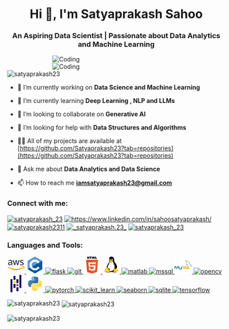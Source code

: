 <h1 align="center">Hi 👋, I'm Satyaprakash Sahoo</h1>
<h3 align="center">An Aspiring Data Scientist | Passionate about Data Analytics and Machine Learning</h3>
<img align="right" alt="Coding" width="400" src="https://chools.in/wp-content/uploads/data-science-2-1.gif">
<img align="right" alt="Coding" width="400" src="https://camo.githubusercontent.com/383e3e9d0f07c8a5b09b0a92d2776554df9b001f005ab58ba4cbe4a7e3d0b259/68747470733a2f2f6d656469612e74656e6f722e636f6d2f695242377672766850523441414141692f646174612d636f64652e676966">

<p align="left"> <img src="https://komarev.com/ghpvc/?username=satyaprakash23&label=Profile%20views&color=0e75b6&style=flat" alt="satyaprakash23" /> </p>

- 🔭 I’m currently working on **Data Science and Machine Learning**

- 🌱 I’m currently learning **Deep Learning , NLP and LLMs**

- 👯 I’m looking to collaborate on **Generative AI**

- 🤝 I’m looking for help with **Data Structures and Algorithms**

- 👨‍💻 All of my projects are available at [https://github.com/Satyaprakash23?tab=repositories](https://github.com/Satyaprakash23?tab=repositories)

- 💬 Ask me about **Data Analytics and Data Science**

- 📫 How to reach me **iamsatyaprakash23@gmail.com**

<h3 align="left">Connect with me:</h3>
<p align="left">
<a href="https://twitter.com/satyaprakash_23" target="blank"><img align="center" src="https://raw.githubusercontent.com/rahuldkjain/github-profile-readme-generator/master/src/images/icons/Social/twitter.svg" alt="satyaprakash_23" height="30" width="40" /></a>
<a href="https://linkedin.com/in/sahoosatyaprakash/" target="blank"><img align="center" src="https://raw.githubusercontent.com/rahuldkjain/github-profile-readme-generator/master/src/images/icons/Social/linked-in-alt.svg" alt="https://www.linkedin.com/in/sahoosatyaprakash/" height="30" width="40" /></a>
<a href="https://kaggle.com/satyaprakash2311" target="blank"><img align="center" src="https://raw.githubusercontent.com/rahuldkjain/github-profile-readme-generator/master/src/images/icons/Social/kaggle.svg" alt="satyaprakash2311" height="30" width="40" /></a>
<a href="https://instagram.com/_satyaprakash.23_" target="blank"><img align="center" src="https://raw.githubusercontent.com/rahuldkjain/github-profile-readme-generator/master/src/images/icons/Social/instagram.svg" alt="_satyaprakash.23_" height="30" width="40" /></a>
<a href="https://www.leetcode.com/satyaprakash_23" target="blank"><img align="center" src="https://raw.githubusercontent.com/rahuldkjain/github-profile-readme-generator/master/src/images/icons/Social/leet-code.svg" alt="satyaprakash_23" height="30" width="40" /></a>
</p>

<h3 align="left">Languages and Tools:</h3>
<p align="left"> <a href="https://aws.amazon.com" target="_blank" rel="noreferrer"> <img src="https://raw.githubusercontent.com/devicons/devicon/master/icons/amazonwebservices/amazonwebservices-original-wordmark.svg" alt="aws" width="40" height="40"/> </a> <a href="https://www.cprogramming.com/" target="_blank" rel="noreferrer"> <img src="https://raw.githubusercontent.com/devicons/devicon/master/icons/c/c-original.svg" alt="c" width="40" height="40"/> </a> <a href="https://flask.palletsprojects.com/" target="_blank" rel="noreferrer"> <img src="https://www.vectorlogo.zone/logos/pocoo_flask/pocoo_flask-icon.svg" alt="flask" width="40" height="40"/> </a> <a href="https://git-scm.com/" target="_blank" rel="noreferrer"> <img src="https://www.vectorlogo.zone/logos/git-scm/git-scm-icon.svg" alt="git" width="40" height="40"/> </a> <a href="https://www.w3.org/html/" target="_blank" rel="noreferrer"> <img src="https://raw.githubusercontent.com/devicons/devicon/master/icons/html5/html5-original-wordmark.svg" alt="html5" width="40" height="40"/> </a> <a href="https://www.linux.org/" target="_blank" rel="noreferrer"> <img src="https://raw.githubusercontent.com/devicons/devicon/master/icons/linux/linux-original.svg" alt="linux" width="40" height="40"/> </a> <a href="https://www.mathworks.com/" target="_blank" rel="noreferrer"> <img src="https://upload.wikimedia.org/wikipedia/commons/2/21/Matlab_Logo.png" alt="matlab" width="40" height="40"/> </a> <a href="https://www.microsoft.com/en-us/sql-server" target="_blank" rel="noreferrer"> <img src="https://www.svgrepo.com/show/303229/microsoft-sql-server-logo.svg" alt="mssql" width="40" height="40"/> </a> <a href="https://www.mysql.com/" target="_blank" rel="noreferrer"> <img src="https://raw.githubusercontent.com/devicons/devicon/master/icons/mysql/mysql-original-wordmark.svg" alt="mysql" width="40" height="40"/> </a> <a href="https://opencv.org/" target="_blank" rel="noreferrer"> <img src="https://www.vectorlogo.zone/logos/opencv/opencv-icon.svg" alt="opencv" width="40" height="40"/> </a> <a href="https://pandas.pydata.org/" target="_blank" rel="noreferrer"> <img src="https://raw.githubusercontent.com/devicons/devicon/2ae2a900d2f041da66e950e4d48052658d850630/icons/pandas/pandas-original.svg" alt="pandas" width="40" height="40"/> </a> <a href="https://www.python.org" target="_blank" rel="noreferrer"> <img src="https://raw.githubusercontent.com/devicons/devicon/master/icons/python/python-original.svg" alt="python" width="40" height="40"/> </a> <a href="https://pytorch.org/" target="_blank" rel="noreferrer"> <img src="https://www.vectorlogo.zone/logos/pytorch/pytorch-icon.svg" alt="pytorch" width="40" height="40"/> </a> <a href="https://scikit-learn.org/" target="_blank" rel="noreferrer"> <img src="https://upload.wikimedia.org/wikipedia/commons/0/05/Scikit_learn_logo_small.svg" alt="scikit_learn" width="40" height="40"/> </a> <a href="https://seaborn.pydata.org/" target="_blank" rel="noreferrer"> <img src="https://seaborn.pydata.org/_images/logo-mark-lightbg.svg" alt="seaborn" width="40" height="40"/> </a> <a href="https://www.sqlite.org/" target="_blank" rel="noreferrer"> <img src="https://www.vectorlogo.zone/logos/sqlite/sqlite-icon.svg" alt="sqlite" width="40" height="40"/> </a> <a href="https://www.tensorflow.org" target="_blank" rel="noreferrer"> <img src="https://www.vectorlogo.zone/logos/tensorflow/tensorflow-icon.svg" alt="tensorflow" width="40" height="40"/> </a> </p>

<p><img align="left" src="https://github-readme-stats.vercel.app/api/top-langs?username=satyaprakash23&show_icons=true&locale=en&layout=compact" alt="satyaprakash23" /></p>

<p>&nbsp;<img align="center" src="https://github-readme-stats.vercel.app/api?username=satyaprakash23&show_icons=true&locale=en" alt="satyaprakash23" /></p>

<p><img align="center" src="https://github-readme-streak-stats.herokuapp.com/?user=satyaprakash23&" alt="satyaprakash23" /></p>

